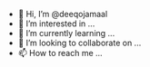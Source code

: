 - 👋 Hi, I’m @deeqojamaal
- 👀 I’m interested in ...
- 🌱 I’m currently learning ...
- 💞️ I’m looking to collaborate on ...
- 📫 How to reach me ...

<!---
deeqojamaal/deeqojamaal is a ✨ special ✨ repository because its `README.md` (this file) appears on your GitHub profile.
You can click the Preview link to take a look at your changes.
--->
